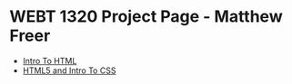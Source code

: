 # WEBT 1320 Project Page - Matthew Freer

<ul>
    <li><a href="intro_to_html/index.html" target="blank">Intro To HTML</a></li>
    <li><a href="HTML5_intro_to_css/index1.html" target="blank">HTML5 and Intro To CSS</a></li>
<ul>